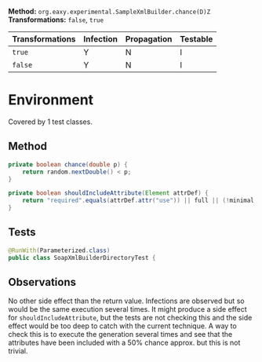 
**Method:** `org.eaxy.experimental.SampleXmlBuilder.chance(D)Z`
**Transformations:** `false`, `true`

| Transformations | Infection | Propagation | Testable |
|-----------------|-----------|-------------|----------|
| `true`          | Y         | N           | I        |
| `false`         | Y         | N           | I        |

# Environment

Covered by 1 test classes.

## Method

```Java
private boolean chance(double p) {
    return random.nextDouble() < p;
}

private boolean shouldIncludeAttribute(Element attrDef) {
    return "required".equals(attrDef.attr("use")) || full || (!minimal && chance(.50));
}
```

## Tests

```Java
@RunWith(Parameterized.class)
public class SoapXmlBuilderDirectoryTest {

```

## Observations
No other side effect than the return value. Infections are observed but so
would be the same execution several times. It might produce a side effect
for `shouldIncludeAttribute`, but the tests are not checking this and the side
effect would be too deep to catch with the current technique.
A way to check this is to execute the generation several times and see that 
the attributes have been included with a 50% chance approx. but this is not
trivial.
